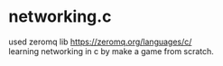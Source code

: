 # networking.c </br>
used zeromq lib https://zeromq.org/languages/c/ </br>
learning networking in c by make a game from scratch.</br>


